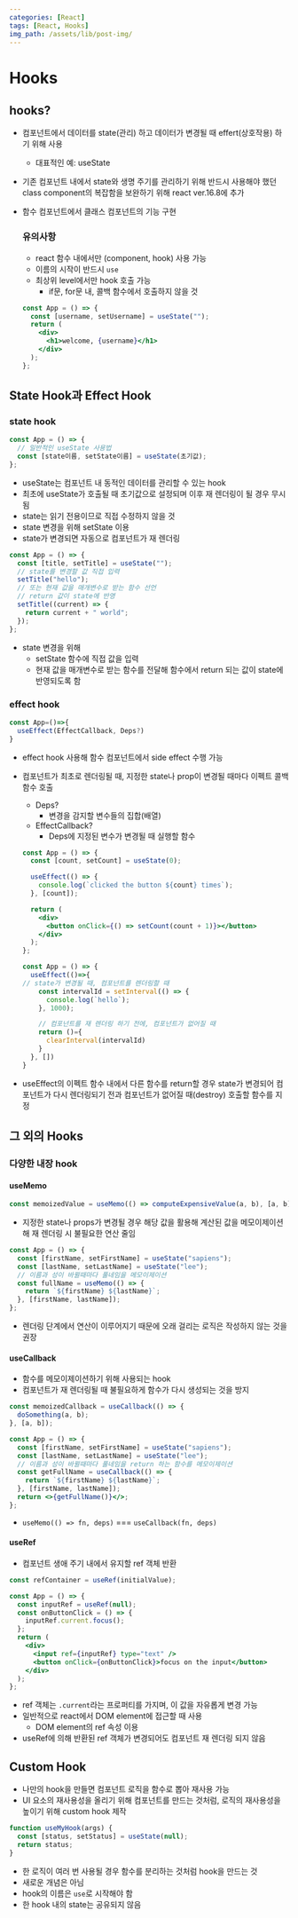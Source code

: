 ```yaml
---
categories: [React]
tags: [React, Hooks]
img_path: /assets/lib/post-img/
---
```


# Hooks

## hooks?

- 컴포넌트에서 데이터를 state(관리) 하고 데이터가 변경될 때 effert(상호작용) 하기 위해 사용
  - 대표적인 예: useState
- 기존 컴포넌트 내에서 state와 생명 주기를 관리하기 위해 반드시 사용해야 했던 class component의 복잡함을 보완하기 위해 react ver.16.8에 추가
- 함수 컴포넌트에서 클래스 컴포넌트의 기능 구현

  ### 유의사항

  - react 함수 내에서만 (component, hook) 사용 가능
  - 이름의 시작이 반드시 `use`
  - 최상위 level에서만 hook 호출 가능
    - if문, for문 내, 콜백 함수에서 호출하지 않을 것

  ```jsx
  const App = () => {
    const [username, setUsername] = useState("");
    return (
      <div>
        <h1>welcome, {username}</h1>
      </div>
    );
  };
  ```

## State Hook과 Effect Hook

### state hook

```jsx
const App = () => {
  // 일반적인 useState 사용법
  const [state이름, setState이름] = useState(초기값);
};
```

- useState는 컴포넌트 내 동적인 데이터를 관리할 수 있는 hook
- 최초에 useState가 호출될 때 초기값으로 설정되며 이후 재 렌더링이 될 경우 무시됨
- state는 읽기 전용이므로 직접 수정하지 않을 것
- state 변경을 위해 setState 이용
- state가 변경되면 자동으로 컴포넌트가 재 렌더링

```jsx
const App = () => {
  const [title, setTitle] = useState("");
  // state를 변경할 값 직접 입력
  setTitle("hello");
  // 또는 현재 값을 매개변수로 받는 함수 선언
  // return 값이 state에 반영
  setTitle((current) => {
    return current + " world";
  });
};
```

- state 변경을 위해
  - setState 함수에 직접 값을 입력
  - 현재 값을 매개변수로 받는 함수를 전달해 함수에서 return 되는 값이 state에 반영되도록 함

### effect hook

```jsx
const App=()=>{
  useEffect(EffectCallback, Deps?)
}
```

- effect hook 사용해 함수 컴포넌트에서 side effect 수행 가능
- 컴포넌트가 최초로 렌더링될 때, 지정한 state나 prop이 변경될 때마다 이펙트 콜백 함수 호출

  - Deps?
    - 변경을 감지할 변수들의 집합(배열)
  - EffectCallback?
    - Deps에 지정된 변수가 변경될 때 실행할 함수

  ```jsx
  const App = () => {
    const [count, setCount] = useState(0);

    useEffect(() => {
      console.log(`clicked the button ${count} times`);
    }, [count]);

    return (
      <div>
        <button onClick={() => setCount(count + 1)}></button>
      </div>
    );
  };
  ```

  ```jsx
  const App = () => {
    useEffect(()=>{
  // state가 변경될 때, 컴포넌트를 렌더링할 때
      const intervalId = setInterval(() => {
        console.log(`hello`);
      }, 1000);

      // 컴포넌트를 재 렌더링 하기 전에, 컴포넌트가 없어질 때
      return ()={
        clearInterval(intervalId)
      }
    }, [])
  }
  ```

- useEffect의 이펙트 함수 내에서 다른 함수를 return할 경우 state가 변경되어 컴포넌트가 다시 렌더링되기 전과 컴포넌트가 없어질 때(destroy) 호출할 함수를 지정

## 그 외의 Hooks

### 다양한 내장 hook

#### useMemo

```jsx
const memoizedValue = useMemo(() => computeExpensiveValue(a, b), [a, b]);
```

- 지정한 state나 props가 변경될 경우 해당 값을 활용해 계산된 값을 메모이제이션해 재 렌더링 시 불필요한 연산 줄임

```jsx
const App = () => {
  const [firstName, setFirstName] = useState("sapiens");
  const [lastName, setLastName] = useState("lee");
  // 이름과 성이 바뀔때마다 풀네임을 메모이제이션
  const fullName = useMemo(() => {
    return `${firstName} ${lastName}`;
  }, [firstName, lastName]);
};
```

- 렌더링 단계에서 연산이 이루어지기 때문에 오래 걸리는 로직은 작성하지 않는 것을 권장

#### useCallback

- 함수를 메모이제이션하기 위해 사용되는 hook
- 컴포넌트가 재 렌더링될 때 불필요하게 함수가 다시 생성되는 것을 방지

```jsx
const memoizedCallback = useCallback(() => {
  doSomething(a, b);
}, [a, b]);
```

```jsx
const App = () => {
  const [firstName, setFirstName] = useState("sapiens");
  const [lastName, setLastName] = useState("lee");
  // 이름과 성이 바뀔때마다 풀네임을 return 하는 함수를 메모이제이션
  const getFullName = useCallback(() => {
    return `${firstName} ${lastName}`;
  }, [firstName, lastName]);
  return <>{getFullName()}</>;
};
```

- `useMemo(() => fn, deps)` === `useCallback(fn, deps)`

#### useRef

- 컴포넌트 생애 주기 내에서 유지할 ref 객체 반환

```jsx
const refContainer = useRef(initialValue);
```

```jsx
const App = () => {
  const inputRef = useRef(null);
  const onButtonClick = () => {
    inputRef.current.focus();
  };
  return (
    <div>
      <input ref={inputRef} type="text" />
      <button onClick={onButtonClick}>focus on the input</button>
    </div>
  );
};
```

- ref 객체는 `.current`라는 프로퍼티를 가지며, 이 값을 자유롭게 변경 가능
- 일반적으로 react에서 DOM element에 접근할 때 사용
  - DOM element의 ref 속성 이용
- useRef에 의해 반환된 ref 객체가 변경되어도 컴포넌트 재 렌더링 되지 않음

## Custom Hook

- 나만의 hook을 만들면 컴포넌트 로직을 함수로 뽑아 재사용 가능
- UI 요소의 재사용성을 올리기 위해 컴포넌트를 만드는 것처럼, 로직의 재사용성을 높이기 위해 custom hook 제작

```jsx
function useMyHook(args) {
  const [status, setStatus] = useState(null);
  return status;
}
```

- 한 로직이 여러 번 사용될 경우 함수를 분리하는 것처럼 hook을 만드는 것
- 새로운 개념은 아님
- hook의 이름은 `use`로 시작해야 함
- 한 hook 내의 state는 공유되지 않음

